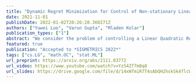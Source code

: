 ```yaml
---
title: "Dynamic Regret Minimization for Control of Non-stationary Linear Dynamical Systems"
date: 2021-11-01
publishDate: 2022-01-02T20:26:20.360271Z
authors: ["Yuwei Luo", "Varun Gupta", "Mladen Kolar"]
publication_types: ["1"]
abstract: "We consider the problem of controlling a Linear Quadratic Regulator (LQR) system over a finite horizon $T$ with fixed and known cost matrices $Q,R$, but unknown and non-stationary dynamics $A_t, B_t$. The sequence of dynamics matrices can be arbitrary, but with a total variation, $V_T$, assumed to be $o(T)$ and unknown to the controller. Under the assumption that a sequence of stabilizing, but potentially sub-optimal controllers is available for all $t$, we present an algorithm that achieves the optimal dynamic regret of $tildemathcalOłeft(V_T^2/5T^3/5i̊ght)$. With piece-wise constant dynamics, our algorithm achieves the optimal regret of $tildemathcalO(sqrtST)$ where $S$ is the number of switches. The crux of our algorithm is an adaptive non-stationarity detection strategy, which builds on an approach recently developed for contextual Multi-armed Bandit problems. We also argue that non-adaptive forgetting (e.g., restarting or using sliding window learning with a static window size) may not be regret optimal for the LQR problem, even when the window size is optimally tuned with the knowledge of $V_T$. The main technical challenge in the analysis of our algorithm is to prove that the ordinary least squares (OLS) estimator has a small bias when the parameter to be estimated is non-stationary. Our analysis also highlights that the key motif driving the regret is that the LQR problem is in spirit a bandit problem with linear feedback and locally quadratic cost. This motif is more universal than the LQR problem itself, and therefore we believe our results should find wider application."
featured: true
publication: "Accepted to *SIGMETRICS 2022*"
tags: ["cs.LG", "math.OC", "stat.ML"]
url_preprint: https://arxiv.org/abs/2111.03772
url_video: https://www.youtube.com/watch?v=YzS4Zf7m8q8
url_slides: https://drive.google.com/file/d/14xWfmiR7T4sAbQH2hskSk4flcWjiDs0U/view?usp=sharing
---
```


